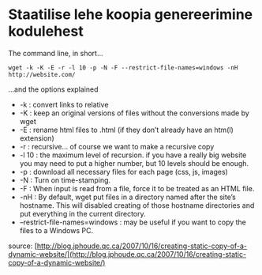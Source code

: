 # Staatilise lehe koopia genereerimine kodulehest

The command line, in short…

`wget -k -K -E -r -l 10 -p -N -F --restrict-file-names=windows -nH http://website.com/`

…and the options explained

- -k : convert links to relative
- -K : keep an original versions of files without the conversions made by wget
- -E : rename html files to .html (if they don’t already have an htm(l) extension)
- -r : recursive… of course we want to make a recursive copy
- -l 10 : the maximum level of recursion. if you have a really big
website you may need to put a higher number, but 10 levels should be
enough.
- -p : download all necessary files for each page (css, js, images)
- -N : Turn on time-stamping.
- -F : When input is read from a file, force it to be treated as an HTML file.
- -nH : By default, wget put files in a directory named after the
site’s hostname. This will disabled creating of those hostname
directories and put everything in the current directory.
- –restrict-file-names=windows : may be useful if you want to copy the files to a Windows PC.

source: [http://blog.jphoude.qc.ca/2007/10/16/creating-static-copy-of-a-dynamic-website/](http://blog.jphoude.qc.ca/2007/10/16/creating-static-copy-of-a-dynamic-website/)